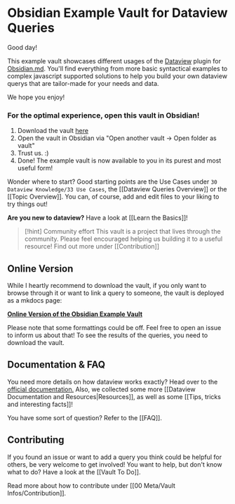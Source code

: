 # Obsidian Example Vault for Dataview Queries

Good day!

This example vault showcases different usages of the [Dataview](https://blacksmithgu.github.io/obsidian-dataview/) plugin for [Obsidian.md](https://obsidian.md/). You'll find everything from more basic syntactical examples to complex javascript supported solutions to help you build your own dataview querys that are tailor-made for your needs and data.

We hope you enjoy!

### **For the optimal experience, open this vault in Obsidian!**

1. Download the vault [here](https://github.com/s-blu/obsidian_dataview_example_vault/archive/refs/heads/master.zip)
3. Open the vault in Obsidian via "Open another vault -> Open folder as vault"
4. Trust us. :) 
5. Done! The example vault is now available to you in its purest and most useful form!

Wonder where to start? Good starting points are the Use Cases under `30 Dataview Knowledge/33 Use Cases`, the [[Dataview Queries Overview]] or the [[Topic Overview]]. You can, of course, add and edit files to your liking to try things out!

**Are you new to dataview?** Have a look at [[Learn the Basics]]!

> [!hint] Community effort
> This vault is a project that lives through the community. Please feel encouraged helping us building it to a useful resource! Find out more under [[Contribution]]

## Online Version

While I heartly recommend to download the vault, if you only want to browse through it or want to link a query to someone, the vault is deployed as a mkdocs page:

[**Online Version of the Obsidian Example Vault**](https://s-blu.github.io/obsidian_dataview_example_vault/)

Please note that some formattings could be off. Feel free to open an issue to inform us about that! To see the results of the queries, you need to download the vault. 

## Documentation & FAQ

You need more details on how dataview works exactly? Head over to the [official documentation.](https://blacksmithgu.github.io/obsidian-dataview/)
Also, we collected some more [[Dataview Documentation and Resources|Resources]], as well as some [[Tips, tricks and interesting facts]]!

You have some sort of question? Refer to the [[FAQ]].

## Contributing

If you found an issue or want to add a query you think could be helpful for others, be very welcome to get involved! You want to help, but don't know what to do? Have a look at the [[Vault To Do]].

Read more about how to contribute under [[00 Meta/Vault Infos/Contribution]].
